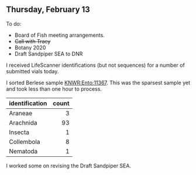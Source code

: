 
## Thursday, February 13

To do:

* Board of Fish meeting arrangements.
* ~~Call with Tracy~~
* Botany 2020
* Draft Sandpiper SEA to DNR

I received LifeScanner identifications (but not sequences) for a number of submitted vials today.

I sorted Berlese sample [KNWR:Ento:11367](http://arctos.database.museum/guid/KNWR:Ento:11367). This was the sparsest sample yet and took less than one hour to process.

identification|count
:---|---:
Araneae|3
Arachnida|93
Insecta|1
Collembola|8
Nematoda|1

I worked some on revising the Draft Sandpiper SEA.


